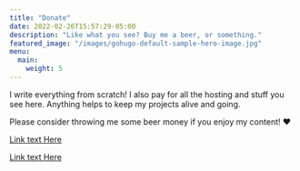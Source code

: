```yaml
---
title: "Donate"
date: 2022-02-26T15:57:29-05:00
description: "Like what you see? Buy me a beer, or something."
featured_image: "/images/gohugo-default-sample-hero-image.jpg"
menu:
  main:
    weight: 5
---
```


I write everything from scratch! I also pay for all the hosting and stuff you see here. Anything helps to keep my projects alive and going.

Please consider throwing me some beer money if you enjoy my content! &hearts;

[Link text Here](https://link-url-here.org)

[Link text Here](https://link-url-here.org)

